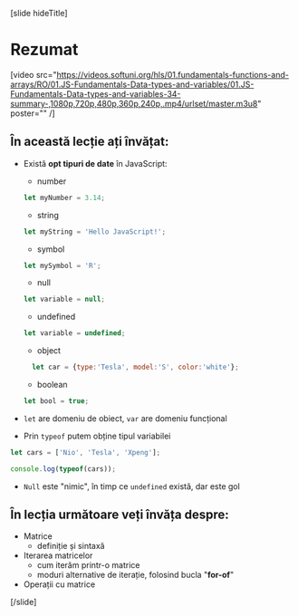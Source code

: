 [slide hideTitle]
# Rezumat

[video src="https://videos.softuni.org/hls/01.fundamentals-functions-and-arrays/RO/01.JS-Fundamentals-Data-types-and-variables/01.JS-Fundamentals-Data-types-and-variables-34-summary-,1080p,720p,480p,360p,240p,.mp4/urlset/master.m3u8" poster="" /]

## În această lecție ați învățat:
  - Există **opt tipuri de date** în JavaScript: 
    - number

    ```js
    let myNumber = 3.14;
    ```

    - string

    ```js
    let myString = 'Hello JavaScript!';
    ```

    - symbol

    ```js
    let mySymbol = 'R';
    ```

    - null

    ```js
    let variable = null;
    ```

    - undefined
     ```js
    let variable = undefined;
    ```
    - object

    ```js
      let car = {type:'Tesla', model:'S', color:'white'};
    ```

    - boolean
   
    ```js
    let bool = true;
    ```

- `let` are domeniu de obiect, `var` are domeniu funcțional

- Prin  `typeof` putem obține tipul variabilei

``` js live
let cars = ['Nio', 'Tesla', 'Xpeng'];

console.log(typeof(cars));
```

- `Null` este "nimic", în timp ce `undefined` există, dar este gol

## În lecția următoare veți învăța despre:

- Matrice
  - definiție și sintaxă
- Iterarea matricelor
  - cum iterăm printr-o matrice
  - moduri alternative de iterație, folosind bucla  "**for-of**" 
- Operații cu matrice

[/slide]
